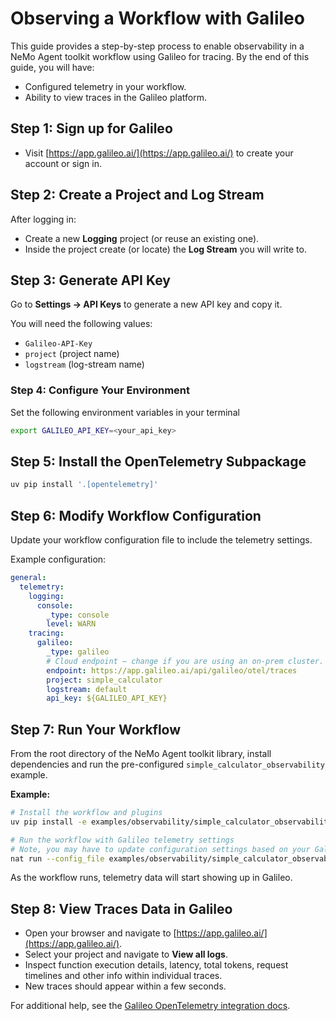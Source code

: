 <!--
SPDX-FileCopyrightText: Copyright (c) 2025, NVIDIA CORPORATION & AFFILIATES. All rights reserved.
SPDX-License-Identifier: Apache-2.0

Licensed under the Apache License, Version 2.0 (the "License");
you may not use this file except in compliance with the License.
You may obtain a copy of the License at

http://www.apache.org/licenses/LICENSE-2.0

Unless required by applicable law or agreed to in writing, software
distributed under the License is distributed on an "AS IS" BASIS,
WITHOUT WARRANTIES OR CONDITIONS OF ANY KIND, either express or implied.
See the License for the specific language governing permissions and
limitations under the License.
-->

# Observing a Workflow with Galileo

This guide provides a step-by-step process to enable observability in a NeMo Agent toolkit workflow using Galileo for tracing. By the end of this guide, you will have:

- Configured telemetry in your workflow.
- Ability to view traces in the Galileo platform.

## Step 1: Sign up for Galileo

- Visit [https://app.galileo.ai/](https://app.galileo.ai/) to create your account or sign in.

## Step 2: Create a Project and Log Stream

After logging in:

- Create a new **Logging** project (or reuse an existing one).
- Inside the project create (or locate) the **Log Stream** you will write to.

## Step 3: Generate API Key

Go to **Settings → API Keys** to generate a new API key and copy it.

You will need the following values:

- `Galileo-API-Key`
- `project` (project name)
- `logstream` (log-stream name)


### Step 4: Configure Your Environment
Set the following environment variables in your terminal
```bash
export GALILEO_API_KEY=<your_api_key>
```

## Step 5: Install the OpenTelemetry Subpackage

```bash
uv pip install '.[opentelemetry]'
```

## Step 6: Modify Workflow Configuration

Update your workflow configuration file to include the telemetry settings.

Example configuration:

```yaml
general:
  telemetry:
    logging:
      console:
        _type: console
        level: WARN
    tracing:
      galileo:
        _type: galileo
        # Cloud endpoint – change if you are using an on-prem cluster.
        endpoint: https://app.galileo.ai/api/galileo/otel/traces
        project: simple_calculator
        logstream: default
        api_key: ${GALILEO_API_KEY}
```

## Step 7: Run Your Workflow

From the root directory of the NeMo Agent toolkit library, install dependencies and run the pre-configured `simple_calculator_observability` example.

**Example:**

```bash
# Install the workflow and plugins
uv pip install -e examples/observability/simple_calculator_observability/

# Run the workflow with Galileo telemetry settings
# Note, you may have to update configuration settings based on your Galileo account
nat run --config_file examples/observability/simple_calculator_observability/configs/config-galileo.yml --input "What is 1*2?"
```

As the workflow runs, telemetry data will start showing up in Galileo.

## Step 8: View Traces Data in Galileo

- Open your browser and navigate to [https://app.galileo.ai/](https://app.galileo.ai/).
- Select your project and navigate to **View all logs**.
- Inspect function execution details, latency, total tokens, request timelines and other info within individual traces.
- New traces should appear within a few seconds.



For additional help, see the [Galileo OpenTelemetry integration docs](https://v2docs.galileo.ai/integrations/otel).
